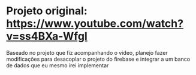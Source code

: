 # Projeto original: https://www.youtube.com/watch?v=ss4BXa-WfgI
Baseado no projeto que fiz acompanhando o video, planejo fazer modificações para desacoplar o projeto do firebase e integrar a um banco de dados que eu mesmo irei implementar

